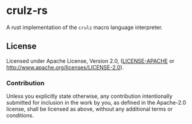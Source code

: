 # crulz-rs

A rust implementation of the `crulz` macro language interpreter.

## License

Licensed under Apache License, Version 2.0, ([LICENSE-APACHE](LICENSE-APACHE) or http://www.apache.org/licenses/LICENSE-2.0).

### Contribution

Unless you explicitly state otherwise, any contribution intentionally submitted
for inclusion in the work by you, as defined in the Apache-2.0 license, shall be licensed as above,
without any additional terms or conditions.
